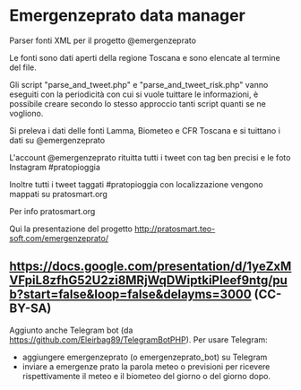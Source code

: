 Emergenzeprato data manager
===========================

Parser fonti XML per il progetto @emergenzeprato

Le fonti sono dati aperti della regione Toscana e sono elencate al termine del file.

Gli script "parse_and_tweet.php" e "parse_and_tweet_risk.php" vanno eseguiti con la periodicità con cui si vuole tuittare le informazioni, è possibile creare secondo lo stesso approccio tanti script quanti se ne vogliono.

Si preleva i dati delle fonti Lamma, Biometeo e CFR Toscana e si tuittano i dati su @emergenzeprato

L'account @emergenzeprato rituitta tutti i tweet con tag ben precisi e le foto Instagram #pratopioggia

Inoltre tutti i tweet taggati #pratopioggia con localizzazione vengono mappati su pratosmart.org

Per info pratosmart.org

Qui la presentazione del progetto
http://pratosmart.teo-soft.com/emergenzeprato/

https://docs.google.com/presentation/d/1yeZxMVFpiL8zfhG52U2zi8MRjWqDWiptkiPIeef9ntg/pub?start=false&loop=false&delayms=3000 (CC-BY-SA)
----------

Aggiunto anche Telegram bot (da https://github.com/Eleirbag89/TelegramBotPHP). 
Per usare Telegram:
- aggiungere emergenzeprato (o emergenzeprato_bot) su Telegram
- inviare a emergenze prato la parola meteo o previsioni per ricevere rispettivamente il meteo e il biometeo del giorno o del giorno dopo.



